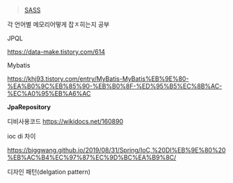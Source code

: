 > [SASS](https://sass-lang.com/guide)



각 언어별 메모리어떻게 잡ㅈ히는지 공부



JPQL

https://data-make.tistory.com/614



Mybatis 

https://khj93.tistory.com/entry/MyBatis-MyBatis%EB%9E%80-%EA%B0%9C%EB%85%90-%EB%B0%8F-%ED%95%B5%EC%8B%AC-%EC%A0%95%EB%A6%AC

**JpaRepository**

디비사용코드 https://wikidocs.net/160890

ioc di 차이

https://biggwang.github.io/2019/08/31/Spring/IoC,%20DI%EB%9E%80%20%EB%AC%B4%EC%97%87%EC%9D%BC%EA%B9%8C/



디자인 패턴(delgation pattern)
